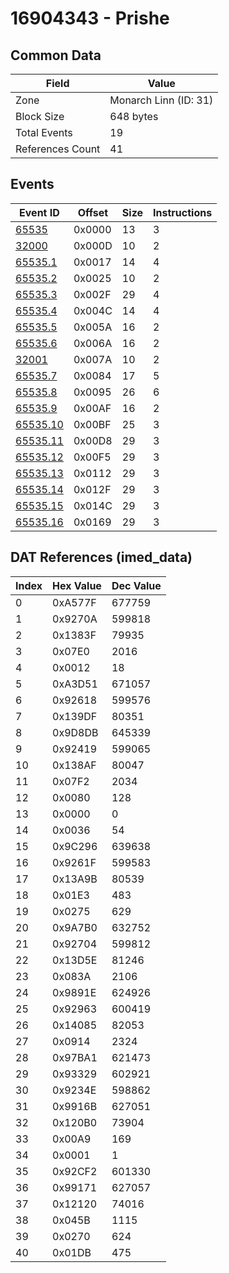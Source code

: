 # 16904343 - Prishe

## Common Data

| Field            | Value                 |
|------------------|-----------------------|
| Zone             | Monarch Linn (ID: 31) |
| Block Size       | 648 bytes             |
| Total Events     | 19                    |
| References Count | 41                    |

## Events

| Event ID                  | Offset   |   Size |   Instructions |
|---------------------------|----------|--------|----------------|
| [65535](./65535.md)       | 0x0000   |     13 |              3 |
| [32000](./32000.md)       | 0x000D   |     10 |              2 |
| [65535.1](./65535.1.md)   | 0x0017   |     14 |              4 |
| [65535.2](./65535.2.md)   | 0x0025   |     10 |              2 |
| [65535.3](./65535.3.md)   | 0x002F   |     29 |              4 |
| [65535.4](./65535.4.md)   | 0x004C   |     14 |              4 |
| [65535.5](./65535.5.md)   | 0x005A   |     16 |              2 |
| [65535.6](./65535.6.md)   | 0x006A   |     16 |              2 |
| [32001](./32001.md)       | 0x007A   |     10 |              2 |
| [65535.7](./65535.7.md)   | 0x0084   |     17 |              5 |
| [65535.8](./65535.8.md)   | 0x0095   |     26 |              6 |
| [65535.9](./65535.9.md)   | 0x00AF   |     16 |              2 |
| [65535.10](./65535.10.md) | 0x00BF   |     25 |              3 |
| [65535.11](./65535.11.md) | 0x00D8   |     29 |              3 |
| [65535.12](./65535.12.md) | 0x00F5   |     29 |              3 |
| [65535.13](./65535.13.md) | 0x0112   |     29 |              3 |
| [65535.14](./65535.14.md) | 0x012F   |     29 |              3 |
| [65535.15](./65535.15.md) | 0x014C   |     29 |              3 |
| [65535.16](./65535.16.md) | 0x0169   |     29 |              3 |

## DAT References (imed_data)

|   Index | Hex Value   |   Dec Value |
|---------|-------------|-------------|
|       0 | 0xA577F     |      677759 |
|       1 | 0x9270A     |      599818 |
|       2 | 0x1383F     |       79935 |
|       3 | 0x07E0      |        2016 |
|       4 | 0x0012      |          18 |
|       5 | 0xA3D51     |      671057 |
|       6 | 0x92618     |      599576 |
|       7 | 0x139DF     |       80351 |
|       8 | 0x9D8DB     |      645339 |
|       9 | 0x92419     |      599065 |
|      10 | 0x138AF     |       80047 |
|      11 | 0x07F2      |        2034 |
|      12 | 0x0080      |         128 |
|      13 | 0x0000      |           0 |
|      14 | 0x0036      |          54 |
|      15 | 0x9C296     |      639638 |
|      16 | 0x9261F     |      599583 |
|      17 | 0x13A9B     |       80539 |
|      18 | 0x01E3      |         483 |
|      19 | 0x0275      |         629 |
|      20 | 0x9A7B0     |      632752 |
|      21 | 0x92704     |      599812 |
|      22 | 0x13D5E     |       81246 |
|      23 | 0x083A      |        2106 |
|      24 | 0x9891E     |      624926 |
|      25 | 0x92963     |      600419 |
|      26 | 0x14085     |       82053 |
|      27 | 0x0914      |        2324 |
|      28 | 0x97BA1     |      621473 |
|      29 | 0x93329     |      602921 |
|      30 | 0x9234E     |      598862 |
|      31 | 0x9916B     |      627051 |
|      32 | 0x120B0     |       73904 |
|      33 | 0x00A9      |         169 |
|      34 | 0x0001      |           1 |
|      35 | 0x92CF2     |      601330 |
|      36 | 0x99171     |      627057 |
|      37 | 0x12120     |       74016 |
|      38 | 0x045B      |        1115 |
|      39 | 0x0270      |         624 |
|      40 | 0x01DB      |         475 |
